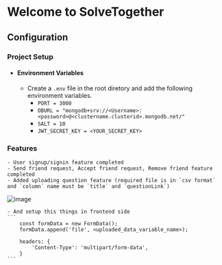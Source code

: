# Welcome to SolveTogether

## Configuration

### Project Setup
 - #### Environment Variables
    - Create a `.env` file in the root diretory and add the following environment variables.
        - `PORT = 3000`
        - `DBURL = "mongodb+srv://<Username>:<password>@<clustername.clusterid>.mongodb.net/"`
        - `SALT = 10`
        - `JWT_SECRET_KEY = <YOUR_SECRET_KEY>`

### Features
    - User signup/signin feature completed
    - Send friend request, Accept friend request, Remove friend feature completed
    - Added uploading question feature (required file is in `csv format` and `column` name must be `title` and `questionLink`)

![image](https://github.com/user-attachments/assets/f5bfa0cc-a17a-4b05-a51c-6761e9d553ea)

    - And setup this things in frontend side   
    ```
        const formData = new FormData();
        formData.append('file', <uploaded_data_variable_name>);
        
        headers: {
            'Content-Type': 'multipart/form-data',
        } 
    ```